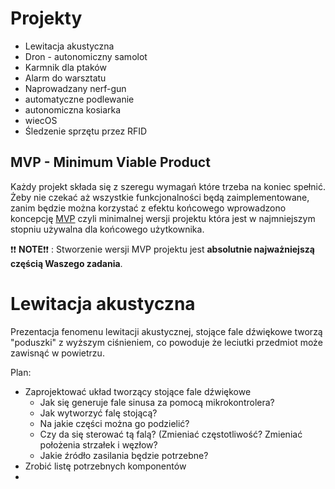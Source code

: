 # Projekty

*  Lewitacja akustyczna
*  Dron - autonomiczny samolot
*  Karmnik dla ptaków
*  Alarm do warsztatu
*  Naprowadzany nerf-gun
*  automatyczne podlewanie
*  autonomiczna kosiarka
*  wiecOS
*  Śledzenie sprzętu przez RFID

## MVP - Minimum Viable Product
Każdy projekt składa się z szeregu wymagań które trzeba na koniec spełnić. Żeby nie czekać aż wszystkie funkcjonalności będą zaimplementowane, 
zanim będzie można  korzystać z efektu końcowego wprowadzono koncepcję [MVP](https://en.wikipedia.org/wiki/Minimum_viable_product) czyli minimalnej 
wersji projektu która jest w najmniejszym stopniu używalna dla końcowego użytkownika.
     
:exclamation::exclamation: **NOTE**:exclamation::exclamation: : Stworzenie wersji MVP projektu jest **absolutnie najważniejszą częścią Waszego zadania**.

# Lewitacja akustyczna
Prezentacja fenomenu lewitacji akustycznej, stojące fale dźwiękowe tworzą "poduszki" z wyższym ciśnieniem, co powoduje że leciutki przedmiot może zawisnąć w powietrzu.

Plan:
*  Zaprojektować układ tworzący stojące fale dźwiękowe
    *  Jak się generuje fale sinusa za pomocą mikrokontrolera?
    *  Jak wytworzyć falę stojącą?
    *  Na jakie części można go podzielić?
    *  Czy da się sterować tą falą? (Zmieniać częstotliwość? Zmieniać położenia strzałek i węzłow?
    *  Jakie źródło zasilania będzie potrzebne?
*  Zrobić listę potrzebnych komponentów
*  
